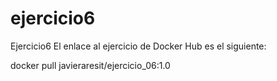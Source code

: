 # ejercicio6
Ejercicio6
El enlace al ejercicio de Docker Hub es el siguiente:

docker pull javieraresit/ejercicio_06:1.0
